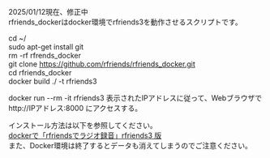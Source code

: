 2025/01/12現在、修正中  
rfriends_dockerはdocker環境でrfriends3を動作させるスクリプトです。  
  
cd ~/  
sudo apt-get install git  
rm -rf rfrends_docker  
git clone https://github.com/rfriends/rfriends_docker.git    
cd rfriends_docker  
docker build ./ -t rfriends3

docker run --rm -it rfriends3
表示されたIPアドレスに従って、Webブラウザで　  
http://IPアドレス:8000 にアクセスする。
  
インストール方法は以下を参照してください。  
[dockerで「rfriendsでラジオ録音」rfriends3 版](https://github.com/rfriends/rfriends_docker/wiki)   
また、Docker環境は終了するとデータも消えてしまうのでご注意ください。  
